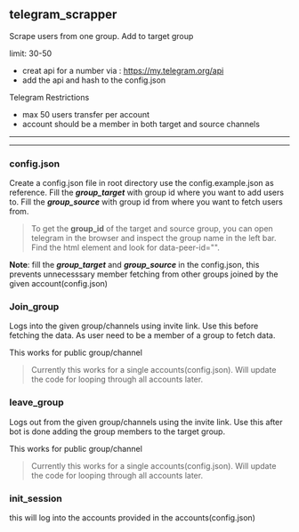 ## telegram_scrapper

Scrape users from one group. Add to target group

limit: 30-50

- creat api for a number via : https://my.telegram.org/api
- add the api and hash to the config.json

Telegram Restrictions

- max 50 users transfer per account
- account should be a member in both target and source channels

---

---

### config.json

Create a config.json file in root directory
use the config.example.json as reference. Fill the **_group_target_** with group id where you want to add users to. Fill the **_group_source_** with group id from where you want to fetch users from.

> To get the **group_id** of the target and source group, you can open telegram in the browser and inspect the group name in the left bar. Find the html element and look for data-peer-id="".

**Note**: fill the **_group_target_** and **_group_source_** in the config.json, this prevents unnecesssary member fetching from other groups joined by the given account(config.json)

### Join_group

Logs into the given group/channels using invite link.
Use this before fetching the data. As user need to be a member of a group to fetch data.

This works for public group/channel

> Currently this works for a single accounts(config.json). Will update the code for looping through all accounts later.

### leave_group

Logs out from the given group/channels using the invite link.
Use this after bot is done adding the group members to the target group.

This works for public group/channel

> Currently this works for a single accounts(config.json). Will update the code for looping through all accounts later.

### init_session

this will log into the accounts provided in the accounts(config.json)
